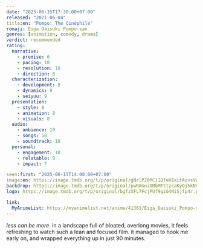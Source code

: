 ```yaml
---
date: "2025-06-15T17:30:00+07:00"
released: "2021-06-04"
title:en: "Pompo: The Cinéphile"
romaji: Eiga Daisuki Pompo-san
genres: [animation, comedy, drama]
verdict: recommended
rating:
  narrative:
    - premise: 6
    - pacing: 10
    - resolution: 10
    - direction: 8
  characterization:
    - development: 8
    - dynamics: 9
    - seiyuu: 9
  presentation:
    - style: 8
    - animation: 8
    - visuals: 8
  audio:
    - ambience: 10
    - songs: 10
    - soundtrack: 10
  personal:
    - engagement: 10
    - relatable: 9
    - impact: 7

seen:first: "2025-06-15T14:00:00+07:00"
image:en: https://image.tmdb.org/t/p/original/gNrlP20MC11QfeH1xLtAovsVW4g.jpg
backdrop: https://image.tmdb.org/t/p/original/pwRAGni0MbMTttzcaKyQj5kNVNT.jpg
logo: https://image.tmdb.org/t/p/original/bgfzXFL7FcjPUf9qiO4NiSjfp4r.png

link:
  MyAnimeList: https://myanimelist.net/anime/41361/Eiga_Daisuki_Pompo-san
---
```


*less can be more*. in a landscape full of bloated, overlong movies, it feels refreshing to watch such a lean and focused film. it managed to hook me early on, and wrapped everything up in just 90 minutes.
